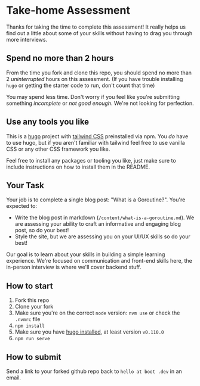 # Take-home Assessment

Thanks for taking the time to complete this assessment! It really helps us find out a little about some of your skills without having to drag you through more interviews.

## Spend no more than 2 hours

From the time you fork and clone this repo, you should spend no more than 2 *uninterrupted* hours on this assessment. (If you have trouble installing `hugo` or getting the starter code to run, don't count that time)

You may spend less time. Don't worry if you feel like you're submitting something *incomplete* or *not good enough*. We're not looking for perfection.

## Use any tools you like

This is a [hugo](https://gohugo.io/) project with [tailwind CSS](https://tailwindcss.com/) preinstalled via npm. You *do* have to use hugo, but if you aren't familiar with tailwind feel free to use vanilla CSS or any other CSS framework you like.

Feel free to install any packages or tooling you like, just make sure to include instructions on how to install them in the README.

## Your Task

Your job is to complete a single blog post: "What is a Goroutine?". You're expected to:

* Write the blog post in markdown (`/content/what-is-a-goroutine.md`). We are assessing your ability to craft an informative and engaging blog post, so do your best!
* Style the site, but we are assessing you on your UI/UX skills so do your best!

Our goal is to learn about your skills in building a simple learning experience. We're focused on communication and front-end skills here, the in-person interview is where we'll cover backend stuff.

## How to start

1. Fork this repo
2. Clone your fork
3. Make sure you're on the correct `node` version: `nvm use` or check the `.nvmrc` file
4. `npm install`
5. Make sure you have [hugo installed](https://gohugo.io/installation/), at least version `v0.110.0`
6. `npm run serve`

## How to submit

Send a link to your forked github repo back to `hello at boot .dev` in an email.
